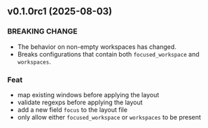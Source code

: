 ## v0.1.0rc1 (2025-08-03)

### BREAKING CHANGE

- The behavior on non-empty workspaces has changed.
- Breaks configurations that contain both
`focused_workspace` and `workspaces`.

### Feat

- map existing windows before applying the layout
- validate regexps before applying the layout
- add a new field `focus` to the layout file
- only allow either `focused_workspace` or `workspaces` to be present

